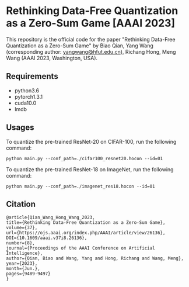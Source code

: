 # Rethinking Data-Free Quantization as a Zero-Sum Game [AAAI 2023]
This repository is the official code for the paper "Rethinking Data-Free Quantization as a Zero-Sum Game" by Biao Qian, Yang Wang (corresponding author: yangwang@hfut.edu.cn), Richang Hong, Meng Wang (AAAI 2023, Washington, USA).


## Requirements
* python3.6
* pytorch1.3.1
* cuda10.0
* lmdb

## Usages

To quantize the pre-trained ResNet-20 on CIFAR-100, run the following command:
```
python main.py --conf_path=./cifar100_resnet20.hocon --id=01
```

To quantize the pre-trained ResNet-18 on ImageNet, run the following command:
```
python main.py --conf_path=./imagenet_res18.hocon --id=01
```

## Citation
```
@article{Qian_Wang_Hong_Wang_2023,
title={Rethinking Data-Free Quantization as a Zero-Sum Game},
volume={37},
url={https://ojs.aaai.org/index.php/AAAI/article/view/26136},
DOI={10.1609/aaai.v37i8.26136},
number={8},
journal={Proceedings of the AAAI Conference on Artificial Intelligence},
author={Qian, Biao and Wang, Yang and Hong, Richang and Wang, Meng},
year={2023},
month={Jun.},
pages={9489-9497}
}
```
